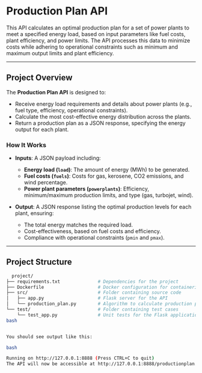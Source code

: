 # **Production Plan API**

This API calculates an optimal production plan for a set of power plants to meet a specified energy load, based on input parameters like fuel costs, plant efficiency, and power limits. The API processes this data to minimize costs while adhering to operational constraints such as minimum and maximum output limits and plant efficiency.

---

## **Project Overview**

The **Production Plan API** is designed to:
- Receive energy load requirements and details about power plants (e.g., fuel type, efficiency, operational constraints).
- Calculate the most cost-effective energy distribution across the plants.
- Return a production plan as a JSON response, specifying the energy output for each plant.

### **How It Works**

- **Inputs**: A JSON payload including:
  - **Energy load (`load`)**: The amount of energy (MWh) to be generated.
  - **Fuel costs (`fuels`)**: Costs for gas, kerosene, CO2 emissions, and wind percentage.
  - **Power plant parameters (`powerplants`)**: Efficiency, minimum/maximum production limits, and type (gas, turbojet, wind).

- **Output**: A JSON response listing the optimal production levels for each plant, ensuring:
  - The total energy matches the required load.
  - Cost-effectiveness, based on fuel costs and efficiency.
  - Compliance with operational constraints (`pmin` and `pmax`).

---

## **Project Structure**

```bash
  project/
├── requirements.txt              # Dependencies for the project
├── Dockerfile                    # Docker configuration for containerization
├── src/                          # Folder containing source code
│   ├── app.py                    # Flask server for the API
│   └── production_plan.py        # Algorithm to calculate production plans
└── test/                         # Folder containing test cases
    └── test_app.py               # Unit tests for the Flask application
bash


You should see output like this:

bash

Running on http://127.0.0.1:8888 (Press CTRL+C to quit)
The API will now be accessible at http://127.0.0.1:8888/productionplan.
